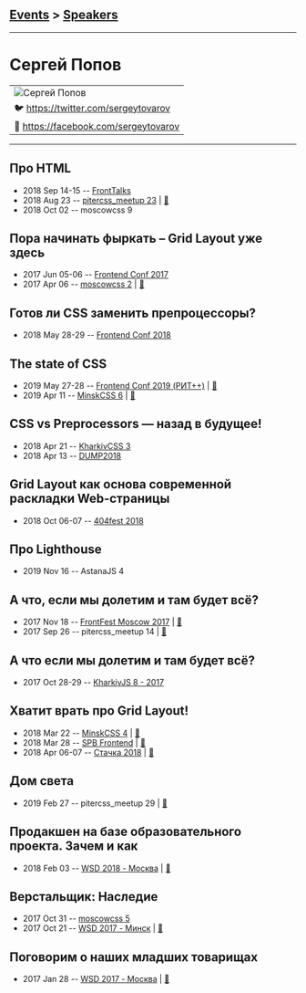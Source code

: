 ## [Events](../README.md) > [Speakers](../speakers.md)
---

# Сергей Попов

| |
| --- |
| ![Сергей Попов](https://avatars.io/twitter/sergeytovarov/large)
| :bird:  [https:&#x2F;&#x2F;twitter.com&#x2F;sergeytovarov](https://twitter.com/sergeytovarov)
| :blue_book:  [https:&#x2F;&#x2F;facebook.com&#x2F;sergeytovarov](https://facebook.com/sergeytovarov)

---
## Про HTML
- 2018 Sep 14-15 -- [FrontTalks](https://events.yandex.ru/lib/talks/6248/)    
- 2018 Aug 23 -- [pitercss_meetup 23](https://www.youtube.com/watch?v=ZFbIcMkw8bs)  | [:notebook:](https://pitercss.ru/23/pres/about-html.pdf)  
- 2018 Oct 02 -- moscowcss 9    
## Пора начинать фыркать – Grid Layout уже здесь
- 2017 Jun 05-06 -- [Frontend Conf 2017](https://www.youtube.com/watch?v=npcLYLQLPL0)    
- 2017 Apr 06 -- [moscowcss 2](https://www.youtube.com/watch?v=GdG6Mv-HDLs)  | [:notebook:](http://css.moscow/2/grid-layout.pdf)  
## Готов ли CSS заменить препроцессоры?
- 2018 May 28-29 -- [Frontend Conf 2018](https://www.youtube.com/watch?v=-DvdYLWnPhc)    
## The state of CSS
- 2019 May 27-28 -- [Frontend Conf 2019 (РИТ++)](https://www.youtube.com/watch?v=lDGOK3Iwfnc)  | [:notebook:](https://www.dropbox.com/sh/kg71jju3yvj5jqw/AADV3v5l_S6VEiGUzEPb4ugPa/%D0%9A%D0%BE%D0%BD%D0%B3%D1%80%D0%B5%D1%81%D1%81-%D1%85%D0%BE%D0%BB%D0%BB/27.05/1.The%20state%20of%20CSS_%D0%A1%D0%B5%D1%80%D0%B3%D0%B5%D0%B9%20%D0%9F%D0%BE%D0%BF%D0%BE%D0%B2_%D0%B2%D0%B5%D1%80.3.pdf?dl=0)  
- 2019 Apr 11 -- [MinskCSS 6](https://www.youtube.com/watch?v=gw9x2zhyxL0)  | [:notebook:](https://drive.google.com/file/d/1b890dFOQ25ae5eXc_2X8pKcW8a1IVlEC/view)  
## CSS vs Preprocessors — назад в будущее!
- 2018 Apr 21 -- [KharkivCSS 3](https://www.youtube.com/watch?v=jNoQGfys7Xc)    
- 2018 Apr 13 -- [DUMP2018](https://www.youtube.com/watch?v=PgeyKRHlqnM)    
## Grid Layout как основа современной раскладки Web-страницы
- 2018 Oct 06-07 -- [404fest 2018](https://www.youtube.com/watch?v=zmFW-OJbQ_0)    
## Про Lighthouse
- 2019 Nov 16 -- AstanaJS 4    
## А что, если мы долетим и там будет всё?
- 2017 Nov 18 -- [FrontFest Moscow 2017](https://youtu.be/GA8GraN1I0I)  | [:notebook:](https://speakerdeck.com/frontfest/sierghiei-popov)  
- 2017 Sep 26 -- pitercss_meetup 14  | [:notebook:](https://pitercss.ru/14/pres/css-future/)  
## А что если мы долетим и там будет всё?
- 2017 Oct 28-29 -- [KharkivJS 8 - 2017](https://www.youtube.com/watch?v=DYyWpZ8XRho)    
## Хватит врать про Grid Layout!
- 2018 Mar 22 -- [MinskCSS 4](https://www.youtube.com/watch?v=s3a3Wm0JpdU)  | [:notebook:](https://drive.google.com/open?id=1jqnEk6OYuiYVr8r6VfBhu5gQVadKxSao)  
- 2018 Mar 28 -- [SPB Frontend](https://youtu.be/3tPTK1eWuLI?t=1s)  | [:notebook:](https://goo.gl/cL6rax)  
- 2018 Apr 06-07 -- [Стачка 2018](https://youtu.be/6ppwhIHMWr4)  | [:notebook:](http://sergeypopov.site/presentation/stop-grid-2.pdf)  
## Дом света
- 2019 Feb 27 -- pitercss_meetup 29  | [:notebook:](https://pitercss.ru/29/pres/lighthouse.pdf)  
## Продакшен на базе образовательного проекта. Зачем и как
- 2018 Feb 03 -- [WSD 2018 - Москва](https://www.youtube.com/watch?v=_2fzdk7S5m0)  | [:notebook:](https://wsd.events/2018/02/03/pres/production.pdf)  
## Верстальщик: Наследие
- 2017 Oct 31 -- [moscowcss 5](https://www.youtube.com/watch?v=y7Aba5Nppio)    
- 2017 Oct 21 -- [WSD 2017 - Минск](https://www.youtube.com/watch?v=Z9of2cj28hY)  | [:notebook:](https://wsd.events/2017/10/21/pres/coder-legacy.pdf)  
## Поговорим о наших младших товарищах
- 2017 Jan 28 -- [WSD 2017 - Москва](https://www.youtube.com/watch?v=pN8sDT_hP2k)  | [:notebook:](https://wsd.events/2017/01/28/pres/young-fellas.pdf)  
